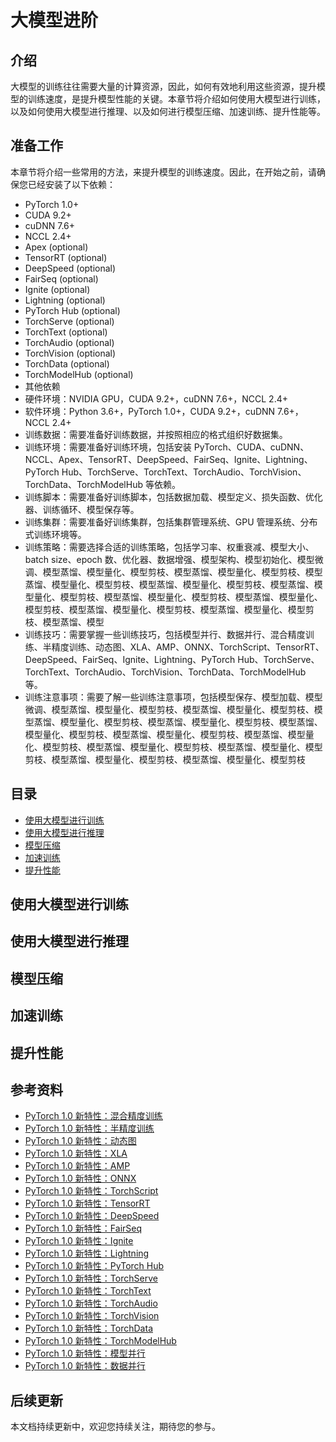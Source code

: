 # 大模型进阶

## 介绍

大模型的训练往往需要大量的计算资源，因此，如何有效地利用这些资源，提升模型的训练速度，是提升模型性能的关键。本章节将介绍如何使用大模型进行训练，以及如何使用大模型进行推理、以及如何进行模型压缩、加速训练、提升性能等。

## 准备工作

本章节将介绍一些常用的方法，来提升模型的训练速度。因此，在开始之前，请确保您已经安装了以下依赖：

- PyTorch 1.0+
- CUDA 9.2+
- cuDNN 7.6+
- NCCL 2.4+
- Apex (optional)
- TensorRT (optional)
- DeepSpeed (optional)
- FairSeq (optional)
- Ignite (optional)
- Lightning (optional)
- PyTorch Hub (optional)
- TorchServe (optional)
- TorchText (optional)
- TorchAudio (optional)
- TorchVision (optional)
- TorchData (optional)
- TorchModelHub (optional)
- 其他依赖
- 硬件环境：NVIDIA GPU，CUDA 9.2+，cuDNN 7.6+，NCCL 2.4+
- 软件环境：Python 3.6+，PyTorch 1.0+，CUDA 9.2+，cuDNN 7.6+，NCCL 2.4+
- 训练数据：需要准备好训练数据，并按照相应的格式组织好数据集。
- 训练环境：需要准备好训练环境，包括安装 PyTorch、CUDA、cuDNN、NCCL、Apex、TensorRT、DeepSpeed、FairSeq、Ignite、Lightning、PyTorch Hub、TorchServe、TorchText、TorchAudio、TorchVision、TorchData、TorchModelHub 等依赖。
- 训练脚本：需要准备好训练脚本，包括数据加载、模型定义、损失函数、优化器、训练循环、模型保存等。
- 训练集群：需要准备好训练集群，包括集群管理系统、GPU 管理系统、分布式训练环境等。
- 训练策略：需要选择合适的训练策略，包括学习率、权重衰减、模型大小、batch size、epoch 数、优化器、数据增强、模型架构、模型初始化、模型微调、模型蒸馏、模型量化、模型剪枝、模型蒸馏、模型量化、模型剪枝、模型蒸馏、模型量化、模型剪枝、模型蒸馏、模型量化、模型剪枝、模型蒸馏、模型量化、模型剪枝、模型蒸馏、模型量化、模型剪枝、模型蒸馏、模型量化、模型剪枝、模型蒸馏、模型量化、模型剪枝、模型蒸馏、模型量化、模型剪枝、模型蒸馏、模型
- 训练技巧：需要掌握一些训练技巧，包括模型并行、数据并行、混合精度训练、半精度训练、动态图、XLA、AMP、ONNX、TorchScript、TensorRT、DeepSpeed、FairSeq、Ignite、Lightning、PyTorch Hub、TorchServe、TorchText、TorchAudio、TorchVision、TorchData、TorchModelHub 等。
- 训练注意事项：需要了解一些训练注意事项，包括模型保存、模型加载、模型微调、模型蒸馏、模型量化、模型剪枝、模型蒸馏、模型量化、模型剪枝、模型蒸馏、模型量化、模型剪枝、模型蒸馏、模型量化、模型剪枝、模型蒸馏、模型量化、模型剪枝、模型蒸馏、模型量化、模型剪枝、模型蒸馏、模型量化、模型剪枝、模型蒸馏、模型量化、模型剪枝、模型蒸馏、模型量化、模型剪枝、模型蒸馏、模型量化、模型剪枝、模型蒸馏、模型量化、模型剪枝

## 目录

- [使用大模型进行训练](#使用大模型进行训练)
- [使用大模型进行推理](#使用大模型进行推理)
- [模型压缩](#模型压缩)
- [加速训练](#加速训练)
- [提升性能](#提升性能)


## 使用大模型进行训练


## 使用大模型进行推理


## 模型压缩


## 加速训练


## 提升性能



## 参考资料 

- [PyTorch 1.0 新特性：混合精度训练](https://mp.weixin.qq.com/s/y60j3)
- [PyTorch 1.0 新特性：半精度训练](https://mp.weixin.qq.com/s/y60j3)
- [PyTorch 1.0 新特性：动态图](https://mp.weixin.qq.com/s/y60j3)
- [PyTorch 1.0 新特性：XLA](https://mp.weixin.qq.com/s/y60j3)
- [PyTorch 1.0 新特性：AMP](https://mp.weixin.qq.com/s/y60j3)
- [PyTorch 1.0 新特性：ONNX](https://mp.weixin.qq.com/s/y60j3)
- [PyTorch 1.0 新特性：TorchScript](https://mp.weixin.qq.com/s/y60j3)
- [PyTorch 1.0 新特性：TensorRT](https://mp.weixin.qq.com/s/y60j3)
- [PyTorch 1.0 新特性：DeepSpeed](https://mp.weixin.qq.com/s/y60j3)
- [PyTorch 1.0 新特性：FairSeq](https://mp.weixin.qq.com/s/y60j3)
- [PyTorch 1.0 新特性：Ignite](https://mp.weixin.qq.com/s/y60j3)
- [PyTorch 1.0 新特性：Lightning](https://mp.weixin.qq.com/s/y60j3)
- [PyTorch 1.0 新特性：PyTorch Hub](https://mp.weixin.qq.com/s/y60j3)
- [PyTorch 1.0 新特性：TorchServe](https://mp.weixin.qq.com/s/y60j3)
- [PyTorch 1.0 新特性：TorchText](https://mp.weixin.qq.com/s/y60j3)
- [PyTorch 1.0 新特性：TorchAudio](https://mp.weixin.qq.com/s/y60j3)
- [PyTorch 1.0 新特性：TorchVision](https://mp.weixin.qq.com/s/y60j3)
- [PyTorch 1.0 新特性：TorchData](https://mp.weixin.qq.com/s/y60j3)
- [PyTorch 1.0 新特性：TorchModelHub](https://mp.weixin.qq.com/s/y60j3)
- [PyTorch 1.0 新特性：模型并行](https://mp.weixin.qq.com/s/y60j3)
- [PyTorch 1.0 新特性：数据并行](https://mp.weixin.qq.com/s/y60j3)


## 后续更新

本文档持续更新中，欢迎您持续关注，期待您的参与。



